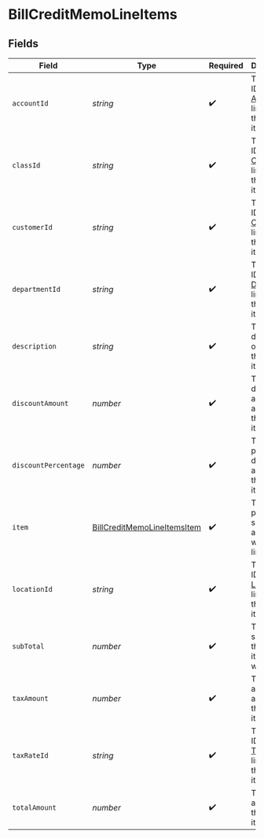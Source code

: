 # BillCreditMemoLineItems


## Fields

| Field                                                                                      | Type                                                                                       | Required                                                                                   | Description                                                                                |
| ------------------------------------------------------------------------------------------ | ------------------------------------------------------------------------------------------ | ------------------------------------------------------------------------------------------ | ------------------------------------------------------------------------------------------ |
| `accountId`                                                                                | *string*                                                                                   | :heavy_check_mark:                                                                         | The Rutter ID of the [Account](/rest/version/accounts) linked to the bill line item.       |
| `classId`                                                                                  | *string*                                                                                   | :heavy_check_mark:                                                                         | The Rutter ID of the [Class](/rest/version/classes) linked to the bill line item.          |
| `customerId`                                                                               | *string*                                                                                   | :heavy_check_mark:                                                                         | The Rutter ID of the [Customer](/rest/version/customers) linked to the bill line item.     |
| `departmentId`                                                                             | *string*                                                                                   | :heavy_check_mark:                                                                         | The Rutter ID of the [Department](/rest/version/departments) linked to the bill line item. |
| `description`                                                                              | *string*                                                                                   | :heavy_check_mark:                                                                         | The description or memo of the bill line item.                                             |
| `discountAmount`                                                                           | *number*                                                                                   | :heavy_check_mark:                                                                         | The discount amount applied to the bill line item.                                         |
| `discountPercentage`                                                                       | *number*                                                                                   | :heavy_check_mark:                                                                         | The percentage discount applied to the bill line item.                                     |
| `item`                                                                                     | [BillCreditMemoLineItemsItem](../../models/shared/billcreditmemolineitemsitem.md)          | :heavy_check_mark:                                                                         | The product or service associated with the bill line item.                                 |
| `locationId`                                                                               | *string*                                                                                   | :heavy_check_mark:                                                                         | The Rutter ID of the [Location](/rest/version/locations) linked to the bill line item.     |
| `subTotal`                                                                                 | *number*                                                                                   | :heavy_check_mark:                                                                         | The subtotal of the bill line item, without tax.                                           |
| `taxAmount`                                                                                | *number*                                                                                   | :heavy_check_mark:                                                                         | The tax amount applied to the bill line item.                                              |
| `taxRateId`                                                                                | *string*                                                                                   | :heavy_check_mark:                                                                         | The Rutter ID of the [Tax Rate](/rest/version/tax-rates) linked to the bill line item.     |
| `totalAmount`                                                                              | *number*                                                                                   | :heavy_check_mark:                                                                         | The total amount of the bill line item.                                                    |